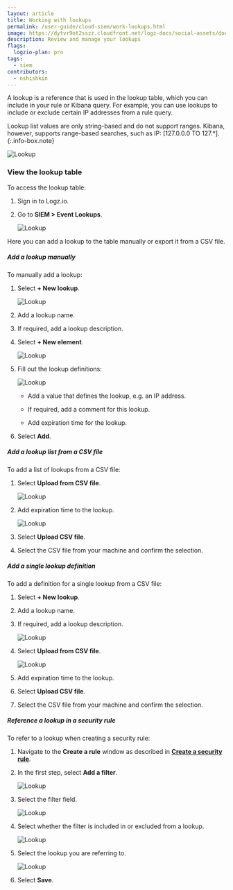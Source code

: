 ```yaml
---
layout: article
title: Working with lookups
permalink: /user-guide/cloud-siem/work-lookups.html
image: https://dytvr9ot2sszz.cloudfront.net/logz-docs/social-assets/docs-social.jpg
description: Review and manage your lookups
flags:
  logzio-plan: pro
tags:
  - siem
contributors:
  - nshishkin
---
```


A lookup is a reference that is used in the lookup table, which you can include in your rule or Kibana query. For example, you can use lookups to include or exclude certain IP addresses from a rule query.

<!-- info-box-start:info -->
Lookup list values are only string-based and do not support ranges. Kibana, however, supports range-based searches, such as IP: [127.0.0.0 TO 127.*].
{:.info-box.note}
<!-- info-box-end -->


   ![Lookup](https://dytvr9ot2sszz.cloudfront.net/logz-docs/siem-quick-start/lookup-2.png)


### View the lookup table

To access the lookup table:

1. Sign in to Logz.io.

2. Go to **SIEM > Event Lookups**.

   ![Lookup](https://dytvr9ot2sszz.cloudfront.net/logz-docs/siem-quick-start/lookup-1.png)


Here you can add a lookup to the table manually or export it from a CSV file.



##### Add a lookup manually

To manually add a lookup:

1. Select **+ New lookup**.

   ![Lookup](https://dytvr9ot2sszz.cloudfront.net/logz-docs/siem-quick-start/lookup-3.png)

2. Add a lookup name.

3. If required, add a lookup description.

4. Select **+ New element**.

   ![Lookup](https://dytvr9ot2sszz.cloudfront.net/logz-docs/siem-quick-start/lookup-4.png)
   
5. Fill out the lookup definitions:

   ![Lookup](https://dytvr9ot2sszz.cloudfront.net/logz-docs/siem-quick-start/lookup-5.png)


   * Add a value that defines the lookup, e.g. an IP address.

   * If required, add a comment for this lookup.

   * Add expiration time for the lookup.

8. Select **Add**.




##### Add a lookup list from a CSV file

To add a list of lookups from a CSV file:



1. Select **Upload from CSV file**.

   ![Lookup](https://dytvr9ot2sszz.cloudfront.net/logz-docs/siem-quick-start/lookup-6.png)


2. Add expiration time to the lookup.

   ![Lookup](https://dytvr9ot2sszz.cloudfront.net/logz-docs/siem-quick-start/lookup-7.png)


3. Select **Upload CSV file**.


4. Select the CSV file from your machine and confirm the selection.




##### Add a single lookup definition

To add a definition for a single lookup from a CSV file:


1. Select **+ New lookup**.

2. Add a lookup name.

3. If required, add a lookup description.

   ![Lookup](https://dytvr9ot2sszz.cloudfront.net/logz-docs/siem-quick-start/lookup-8.png)


4. Select **Upload from CSV file**.

   ![Lookup](https://dytvr9ot2sszz.cloudfront.net/logz-docs/siem-quick-start/lookup-9.png)


5. Add expiration time to the lookup.

6. Select **Upload CSV file**.

7. Select the CSV file from your machine and confirm the selection.


##### Reference a lookup in a security rule

To refer to a lookup when creating a security rule:

1. Navigate to the **Create a rule** window as described in [**Create a security rule**](/user-guide/cloud-siem/create-rules.html).

2. In the first step, select **Add a filter**.

   ![Lookup](https://dytvr9ot2sszz.cloudfront.net/logz-docs/siem-quick-start/lookup-10.png)

3. Select the filter field.

   ![Lookup](https://dytvr9ot2sszz.cloudfront.net/logz-docs/siem-quick-start/lookup-11.png)

4. Select whether the filter is included in or excluded from a lookup.

   ![Lookup](https://dytvr9ot2sszz.cloudfront.net/logz-docs/siem-quick-start/lookup-12.png)

5. Select the lookup you are referring to.

   ![Lookup](https://dytvr9ot2sszz.cloudfront.net/logz-docs/siem-quick-start/lookup-13.png)


6. Select **Save**.

